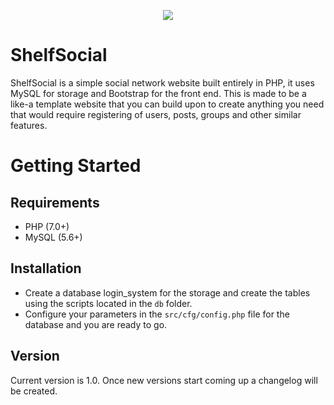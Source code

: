 <p align="center">
  <img src="https://i.ibb.co/RbJKCC3/logo.png">
</p>

# ShelfSocial
ShelfSocial is a simple social network website built entirely in PHP, it uses MySQL for storage and Bootstrap for the front end. This is made to be a like-a template website that you can build upon to create anything you need that would require registering of users, posts, groups and other similar features.

# Getting Started
## Requirements
- PHP (7.0+)
- MySQL (5.6+)
## Installation
- Create a database login_system for the storage and create the tables using the scripts located in the `db` folder.
- Configure your parameters in the `src/cfg/config.php` file for the database and you are ready to go.
## Version
Current version is 1.0. Once new versions start coming up a changelog will be created.
